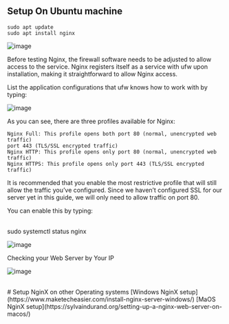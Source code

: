 ## Setup On Ubuntu machine  

    sudo apt update
    sudo apt install nginx


![image](https://user-images.githubusercontent.com/46167070/117722546-7befc080-b1e1-11eb-8968-7781108c0f28.png)

Before testing Nginx, the firewall software needs to be adjusted to allow access to the service. Nginx registers itself as a service with ufw upon installation, making it straightforward to allow Nginx access.

List the application configurations that ufw knows how to work with by typing:


![image](https://user-images.githubusercontent.com/46167070/117723121-47c8cf80-b1e2-11eb-81de-94a5a61a645e.png)


As you can see, there are three profiles available for Nginx:

    Nginx Full: This profile opens both port 80 (normal, unencrypted web traffic) 
    port 443 (TLS/SSL encrypted traffic)
    Nginx HTTP: This profile opens only port 80 (normal, unencrypted web traffic)
    Nginx HTTPS: This profile opens only port 443 (TLS/SSL encrypted traffic)

It is recommended that you enable the most restrictive profile that will still allow the traffic you’ve configured. Since we haven’t configured SSL for our server yet in this guide, we will only need to allow traffic on port 80.

You can enable this by typing:




<br>
sudo systemctl status nginx <br>

![image](https://user-images.githubusercontent.com/46167070/117807173-8c448180-b25b-11eb-835c-46c6f339d6d2.png)




Checking your Web Server by Your IP 

![image](https://user-images.githubusercontent.com/46167070/117807055-6a4aff00-b25b-11eb-93a3-cfe2baa961bf.png)

<br> 
# Setup NginX on other  Operating systems 
[Windows NginX setup](https://www.maketecheasier.com/install-nginx-server-windows/)
[MaOS NginX setup](https://sylvaindurand.org/setting-up-a-nginx-web-server-on-macos/)


